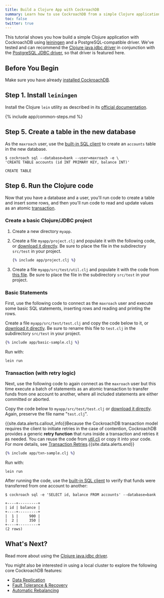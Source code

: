 ```yaml
---
title: Build a Clojure App with CockroachDB
summary: Learn how to use CockroachDB from a simple Clojure application with a low-level client driver.
toc: false
twitter: true
---
```


This tutorial shows you how build a simple Clojure application with CockroachDB using [leiningen](https://leiningen.org/) and a PostgreSQL-compatible driver. We've tested and can recommend the [Clojure java.jdbc driver](http://clojure-doc.org/articles/ecosystem/java_jdbc/home.html) in conjunction with the [PostgreSQL JDBC driver](https://jdbc.postgresql.org/), so that driver is featured here.

<div id="toc"></div>

## Before You Begin

Make sure you have already [installed CockroachDB](install-cockroachdb.html).

## Step 1. Install `leiningen`

Install the Clojure `lein` utility as described in its [official documentation](https://leiningen.org/).

{% include app/common-steps.md %}

## Step 5. Create a table in the new database

As the `maxroach` user, use the [built-in SQL client](use-the-built-in-sql-client.html) to create an `accounts` table in the new database.

~~~ shell
$ cockroach sql --database=bank --user=maxroach -e \
'CREATE TABLE accounts (id INT PRIMARY KEY, balance INT)'
~~~

~~~
CREATE TABLE
~~~

## Step 6. Run the Clojure code

Now that you have a database and a user, you'll run code to create a table and insert some rows, and then you'll run code to read and update values as an atomic [transaction](transactions.html).

### Create a basic Clojure/JDBC project

1. Create a new directory `myapp`.
2. Create a file `myapp/project.clj` and populate it with the following code, or <a href="https://raw.githubusercontent.com/cockroachdb/docs/gh-pages/_includes/app/project.clj" download>download it directly</a>. Be sure to place the file in the subdirectory `src/test` in your project.

   ~~~ clojure
   {% include app/project.clj %}
   ~~~

3. Create a file `myapp/src/test/util.clj` and populate it with the code from <a href="https://raw.githubusercontent.com/cockroachdb/docs/gh-pages/_includes/app/util.clj" download>this file</a>. Be sure to place the file in the subdirectory `src/test` in your project.

### Basic Statements

First, use the following code to connect as the `maxroach` user and execute some basic SQL statements, inserting rows and reading and printing the rows.

Create a file `myapp/src/test/test.clj` and copy the code below to it, or <a href="https://raw.githubusercontent.com/cockroachdb/docs/gh-pages/_includes/app/basic-sample.clj" download>download it directly</a>. Be sure to rename this file to `test.clj` in the subdirectory `src/test` in your project.

~~~ clojure
{% include app/basic-sample.clj %}
~~~

Run with:

~~~ shell
lein run
~~~

### Transaction (with retry logic)

Next, use the following code to again connect as the `maxroach` user but this time execute a batch of statements as an atomic transaction to transfer funds from one account to another, where all included statements are either committed or aborted.

Copy the code below to `myapp/src/test/test.clj` or
<a href="https://raw.githubusercontent.com/cockroachdb/docs/gh-pages/_includes/app/txn-sample.clj" download>download it directly</a>. Again, preserve the file name "`test.clj`".

{{site.data.alerts.callout_info}}Because the CockroachDB transaction model requires the client to initiate retries in the case of contention, CockroachDB provides a generic <strong>retry function</strong> that runs inside a transaction and retries it as needed. You can reuse the code from <a href="https://raw.githubusercontent.com/cockroachdb/docs/gh-pages/_includes/app/util.clj">util.clj</a> or copy it into your code. For more details, see <a href="https://www.cockroachlabs.com/docs/transactions.html#transaction-retries">Transaction Retries</a>.{{site.data.alerts.end}}

~~~ clojure
{% include app/txn-sample.clj %}
~~~

Run with:

~~~ shell
lein run
~~~

After running the code, use the [built-in SQL client](use-the-built-in-sql-client.html) to verify that funds were transferred from one account to another:

~~~ shell
$ cockroach sql -e 'SELECT id, balance FROM accounts' --database=bank
~~~

~~~
+----+---------+
| id | balance |
+----+---------+
|  1 |     900 |
|  2 |     350 |
+----+---------+
(2 rows)
~~~

## What's Next?

Read more about using the [Clojure java.jdbc driver](http://clojure-doc.org/articles/ecosystem/java_jdbc/home.html).

You might also be interested in using a local cluster to explore the following core CockroachDB features:

- [Data Replication](demo-data-replication.html)
- [Fault Tolerance & Recovery](demo-fault-tolerance-and-recovery.html)
- [Automatic Rebalancing](demo-automatic-rebalancing.html)

